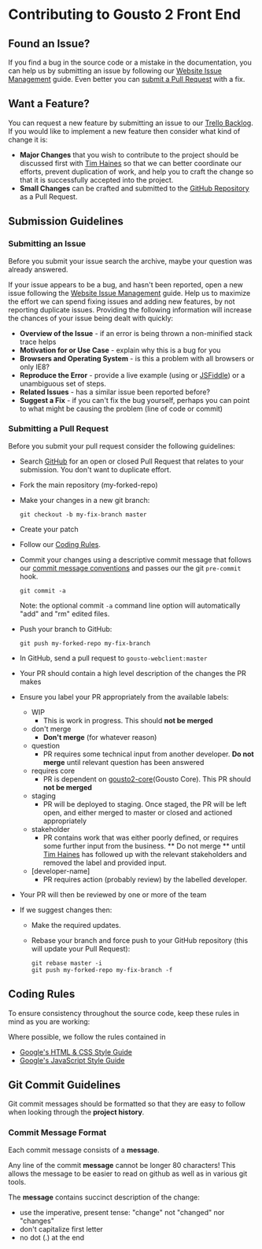 # Contributing to Gousto 2 Front End

## <a name="issue"></a> Found an Issue?
If you find a bug in the source code or a mistake in the documentation, you can help us by
submitting an issue by following our [Website Issue Management] guide. Even better you can [submit a Pull Request](#pr)
with a fix.

## <a name="feature"></a> Want a Feature?
You can request a new feature by submitting an issue to our [Trello Backlog][trello-backlog2].  If you
would like to implement a new feature then consider what kind of change it is:

* **Major Changes** that you wish to contribute to the project should be discussed first with [Tim Haines][tim-haines] so that we can better coordinate our efforts, prevent
duplication of work, and help you to craft the change so that it is successfully accepted into the
project.
* **Small Changes** can be crafted and submitted to the [GitHub Repository][github] as a Pull Request.

## <a name="submit"></a> Submission Guidelines

### Submitting an Issue
Before you submit your issue search the archive, maybe your question was already answered.

If your issue appears to be a bug, and hasn't been reported, open a new issue following the [Website Issue Management] guide.
Help us to maximize the effort we can spend fixing issues and adding new
features, by not reporting duplicate issues.  Providing the following information will increase the
chances of your issue being dealt with quickly:

* **Overview of the Issue** - if an error is being thrown a non-minified stack trace helps
* **Motivation for or Use Case** - explain why this is a bug for you
* **Browsers and Operating System** - is this a problem with all browsers or only IE8?
* **Reproduce the Error** - provide a live example (using or
  [JSFiddle][jsfiddle]) or a unambiguous set of steps.
* **Related Issues** - has a similar issue been reported before?
* **Suggest a Fix** - if you can't fix the bug yourself, perhaps you can point to what might be
  causing the problem (line of code or commit)

### <a name="pr"></a>Submitting a Pull Request
Before you submit your pull request consider the following guidelines:

* Search [GitHub](https://github.com/Gousto/gousto-webclient/pulls) for an open or closed Pull Request
  that relates to your submission. You don't want to duplicate effort.
* Fork the main repository (my-forked-repo)
* Make your changes in a new git branch:

     ```shell
     git checkout -b my-fix-branch master
     ```

* Create your patch
* Follow our [Coding Rules](#rules).
* Commit your changes using a descriptive commit message that follows our
  [commit message conventions](#commit-message-format) and passes our the git `pre-commit` hook.

     ```shell
     git commit -a
     ```
  Note: the optional commit `-a` command line option will automatically "add" and "rm" edited files.

* Push your branch to GitHub:

    ```shell
    git push my-forked-repo my-fix-branch
    ```

* In GitHub, send a pull request to `gousto-webclient:master`
* Your PR should contain a high level description of the changes the PR makes
* Ensure you label your PR appropriately from the available labels:
  * WIP
    * This is work in progress. This should **not be merged**
  * don't merge
    * **Don't merge** (for whatever reason)
  * question
    * PR requires some technical input from another developer. **Do not merge** until relevant question has been answered
  * requires core
    * PR is dependent on [gousto2-core](Gousto Core). This PR should **not be merged**
  * staging
    * PR will be deployed to staging. Once staged, the PR will be left open, and either merged to master or closed and actioned appropriately
  * stakeholder
    * PR contains work that was either poorly defined, or requires some further input from the business. ** Do not merge ** until [Tim Haines][tim-haines] has followed up with the relevant stakeholders and removed the label and provided input.
  * [developer-name]
    * PR requires action (probably review) by the labelled developer.
* Your PR will then be reviewed by one or more of the team
* If we suggest changes then:
  * Make the required updates.
  * Rebase your branch and force push to your GitHub repository (this will update your Pull Request):

    ```shell
    git rebase master -i
    git push my-forked-repo my-fix-branch -f
    ```

## <a name="rules"></a> Coding Rules
To ensure consistency throughout the source code, keep these rules in mind as you are working:

Where possible, we follow the rules contained in

* [Google's HTML & CSS Style Guide][css-style-guide]
* [Google's JavaScript Style Guide][js-style-guide]

## <a name="commit"></a> Git Commit Guidelines

Git commit messages should be formatted so that they are easy to follow when looking through the **project history**.

### <a name="commit-message-format"></a>Commit Message Format
Each commit message consists of a **message**.

Any line of the commit **message** cannot be longer 80 characters! This allows the message to be easier
to read on github as well as in various git tools.

The **message** contains succinct description of the change:

* use the imperative, present tense: "change" not "changed" nor "changes"
* don't capitalize first letter
* no dot (.) at the end

[jsfiddle]: http://jsfiddle.net
[github]: https://github.com/Gousto/gousto-webclient
[gousto2-core]: https://github.com/Gousto/Gousto2-Core
[js-style-guide]: http://google-styleguide.googlecode.com/svn/trunk/javascriptguide.xml
[css-style-guide]: https://google-styleguide.googlecode.com/svn/trunk/htmlcssguide.xml
[Website Issue Management]: https://docs.google.com/a/gousto.co.uk/document/d/1vKFEwDLUJ91Ye8sAuIVpsxZG8H3669KsTUyV147ZoiY/edit?usp=sharing
[trello-backlog2]: https://trello.com/b/HcYdGfGO/backlog-2
[tim-haines]: mailto:tim@gousto.co.uk

